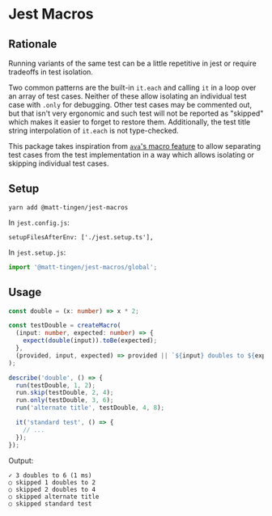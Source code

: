 # Jest Macros

## Rationale

Running variants of the same test can be a little repetitive in jest or require tradeoffs in test isolation.

Two common patterns are the built-in `it.each` and calling `it` in a loop over an array of test cases.
Neither of these allow isolating an individual test case with `.only` for debugging.
Other test cases may be commented out, but that isn't very ergonomic and such test will not be reported as "skipped" which makes it easier to forget to restore them.
Additionally, the test title string interpolation of `it.each` is not type-checked.

This package takes inspiration from [`ava`'s macro feature](https://github.com/avajs/ava/blob/f328a6933af7aca221b08f694bb14b03701eca68/docs/01-writing-tests.md#reusing-test-logic-through-macros) to allow separating test cases from the test implementation in a way which allows isolating or skipping individual test cases.

## Setup

```
yarn add @matt-tingen/jest-macros
```

In `jest.config.js`:

```
setupFilesAfterEnv: ['./jest.setup.ts'],
```

In `jest.setup.js`:

```ts
import '@matt-tingen/jest-macros/global';
```

## Usage

```ts
const double = (x: number) => x * 2;

const testDouble = createMacro(
  (input: number, expected: number) => {
    expect(double(input)).toBe(expected);
  },
  (provided, input, expected) => provided || `${input} doubles to ${expected}`,
);

describe('double', () => {
  run(testDouble, 1, 2);
  run.skip(testDouble, 2, 4);
  run.only(testDouble, 3, 6);
  run('alternate title', testDouble, 4, 8);

  it('standard test', () => {
    // ...
  });
});
```

Output:

```
✓ 3 doubles to 6 (1 ms)
○ skipped 1 doubles to 2
○ skipped 2 doubles to 4
○ skipped alternate title
○ skipped standard test
```
